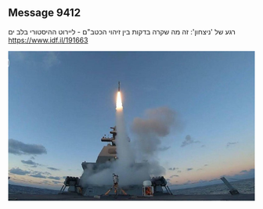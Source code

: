 ## Message 9412

רגע של 'ניצחון':
זה מה שקרה בדקות בין זיהוי הכטב"ם - ליירוט ההיסטורי בלב ים
https://www.idf.il/191663

![Photo](9412/9412_photo.jpg)
